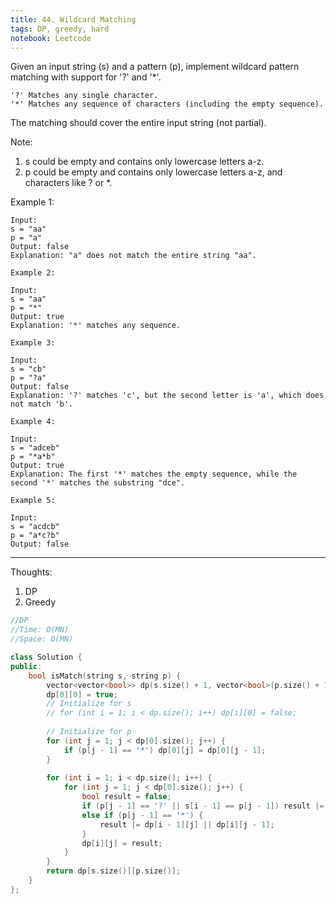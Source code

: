 ```yaml
---
title: 44. Wildcard Matching
tags: DP, greedy, hard
notebook: Leetcode
---
```


Given an input string (s) and a pattern (p), implement wildcard pattern matching with support for '?' and '*'.
```
'?' Matches any single character.
'*' Matches any sequence of characters (including the empty sequence).
```
The matching should cover the entire input string (not partial).

Note:

1. s could be empty and contains only lowercase letters a-z.
2. p could be empty and contains only lowercase letters a-z, and characters like ? or *.
   
Example 1:
```
Input:
s = "aa"
p = "a"
Output: false
Explanation: "a" does not match the entire string "aa".
```

```
Example 2:

Input:
s = "aa"
p = "*"
Output: true
Explanation: '*' matches any sequence.
```
```
Example 3:

Input:
s = "cb"
p = "?a"
Output: false
Explanation: '?' matches 'c', but the second letter is 'a', which does not match 'b'.
```
```
Example 4:

Input:
s = "adceb"
p = "*a*b"
Output: true
Explanation: The first '*' matches the empty sequence, while the second '*' matches the substring "dce".
```
```
Example 5:

Input:
s = "acdcb"
p = "a*c?b"
Output: false
```
----------
Thoughts:
1. DP
2. Greedy
```c++
//DP
//Time: O(MN)
//Space: O(MN)

class Solution {
public:
    bool isMatch(string s, string p) {
        vector<vector<bool>> dp(s.size() + 1, vector<bool>(p.size() + 1, false));
        dp[0][0] = true;
        // Initialize for s
        // for (int i = 1; i < dp.size(); i++) dp[i][0] = false;
        
        // Initialize for p
        for (int j = 1; j < dp[0].size(); j++) {
            if (p[j - 1] == '*') dp[0][j] = dp[0][j - 1];
        }
        
        for (int i = 1; i < dp.size(); i++) {
            for (int j = 1; j < dp[0].size(); j++) {
                bool result = false;
                if (p[j - 1] == '?' || s[i - 1] == p[j - 1]) result |= dp[i - 1][j - 1];
                else if (p[j - 1] == '*') {
                    result |= dp[i - 1][j] || dp[i][j - 1];
                }
                dp[i][j] = result;
            }
        }
        return dp[s.size()][p.size()];
    }
};
```